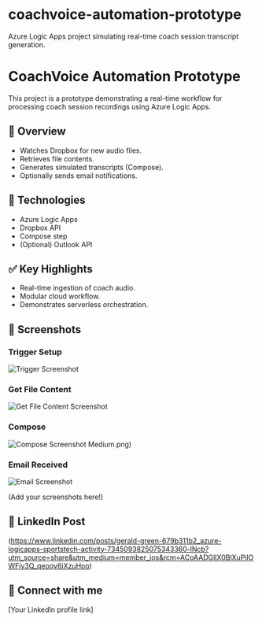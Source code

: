 # coachvoice-automation-prototype
Azure Logic Apps project simulating real-time coach session transcript generation.
# CoachVoice Automation Prototype

This project is a prototype demonstrating a real-time workflow for processing coach session recordings using Azure Logic Apps.

## 📌 Overview

- Watches Dropbox for new audio files.
- Retrieves file contents.
- Generates simulated transcripts (Compose).
- Optionally sends email notifications.

## 🚀 Technologies

- Azure Logic Apps
- Dropbox API
- Compose step
- (Optional) Outlook API

## ✅ Key Highlights

- Real-time ingestion of coach audio.
- Modular cloud workflow.
- Demonstrates serverless orchestration.

## 📸 Screenshots

### Trigger Setup
![Trigger Screenshot]()

### Get File Content
![Get File Content Screenshot](./GetFileContent.png)

### Compose
![Compose Screenshot](Compose.png) Medium.png)

### Email Received
![Email Screenshot](./EmailScreenshot.png)

(Add your screenshots here!)

## 🔗 LinkedIn Post

(https://www.linkedin.com/posts/gerald-green-679b311b2_azure-logicapps-sportstech-activity-7345093825075343360-lNcb?utm_source=share&utm_medium=member_ios&rcm=ACoAADGlIX0BlXuPjlOWFjy3Q_qeoqv6iXzuHoo)

## 🤝 Connect with me

[Your LinkedIn profile link]
